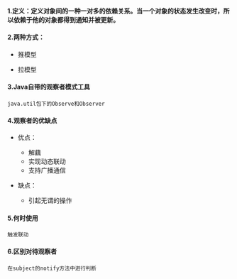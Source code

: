#### 1.定义：定义对象间的一种一对多的依赖关系。当一个对象的状态发生改变时，所以依赖于他的对象都得到通知并被更新。

#### 2.两种方式：

- 推模型

- 拉模型

#### 3.Java自带的观察者模式工具

    java.util包下的Observe和Observer

#### 4.观察者的优缺点
- 优点：
    - 解藕
    - 实现动态联动
    - 支持广播通信

- 缺点：
    - 引起无谓的操作
    
#### 5.何时使用

    触发联动
    
#### 6.区别对待观察者
    
    在subject的notify方法中进行判断
